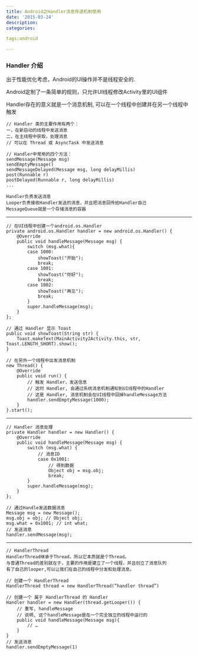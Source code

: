 ```yaml
---
title: Android之Handler消息传递机制使用
date: '2015-03-24'
description:
categories:

tags:android

---
```


>

### Handler 介绍

>

出于性能优化考虑，Android的UI操作并不是线程安全的.

Android定制了一条简单的规则，只允许UI线程修改Activity里的UI组件

Handler存在的意义就是一个消息机制, 可以在一个线程中创建并在另一个线程中触发

>

	// Handler 类的主要作用有两个：
	一，在新启动的线程中发送消息
	二，在主线程中获取，处理消息
	// 可以在 Thread 或 AsyncTask 中发送消息

	// Handler中常用的四个方法：
	sendMessage(Message msg)
	sendEmptyMessage()
	sendMessageDelayed(Message msg, long delayMillis)
	post(Runnable r)
	postDelayed(Runnable r, long delayMillis)
	...

>

	Handler负责发送消息
	Looper负责接收Handler发送的消息，并且把消息回传给Handler自己
	MessageQueue就是一个存储消息的容器

>

---

	// 在UI线程中创建一个android.os.Handler
	private android.os.Handler handler = new android.os.Handler() {
		@Override
		public void handleMessage(Message msg) {
		    switch (msg.what){
			case 1000:
			    showToast("开始");
			    break;
			case 1001:
			    showToast("你好");
			    break;
			case 1002:
			    showToast("再见");
			    break;
		    }
		    super.handleMessage(msg);
		}
	};

	// 通过 Handler 显示 Toast
	public void showToast(String str) {
		Toast.makeText(MainActivity2Activity.this, str, Toast.LENGTH_SHORT).show();
	}

	// 在另外一个线程中出发消息机制
	new Thread() {
		@Override
		public void run() {
			// 触发 Handler，发送信息
			// 这时 Handler, 会通过系统消息机制通知到UI线程中的Handler
			// 这是 Handler, 消息机制会在UI线程中回掉handleMessage方法
			handler.sendEmptyMessage(1000);
		}
	}.start();

---

	// Handler 消息处理
	private Handler handler = new Handler() {
		@Override
		public void handleMessage(Message msg) {
			switch (msg.what) {
				// 消息ID
				case 0x1001:
					// 得到数据
					Object obj = msg.obj;
					break;
			}
			super.handleMessage(msg);
		}
	};

	// 通过Handle发送数据消息
	Message msg = new Message();
	msg.obj = obj; // Object obj;
	msg.what = 0x1001; // int what;
	// 发送消息
	handler.sendMessage(msg);

---

	// HandlerThread
	HandlerThread继承于Thread，所以它本质就是个Thread。
	与普通Thread的差别就在于，主要的作用是建立了一个线程，并且创立了消息队列
	有了自己的looper,可以让我们在自己的线程中分发和处理消息。

	// 创建一个 HandlerThread
	HandlerThread thread = new HandlerThread(“handler thread”)

	// 创建一个 属于 HandlerThread 的 Handler
	Handler handler = new Handler(thread.getLooper()) {
		// 重写, handleMessage
		// 说明, 这个handleMessage是在一个完全独立的线程中运行的
		public void handleMessage(Message msg){
			// …
		}
	}
	// 发送消息
	handler.sendEmptyMessage(1)


